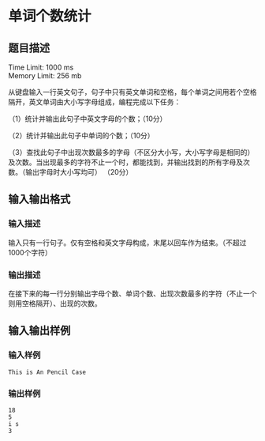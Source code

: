 # 单词个数统计

## 题目描述

Time Limit: 1000 ms  
Memory Limit: 256 mb

从键盘输入一行英文句子，句子中只有英文单词和空格，每个单词之间用若个空格隔开，英文单词由大小写字母组成，编程完成以下任务：

（1）统计并输出此句子中英文字母的个数；（10分）

（2）统计并输出此句子中单词的个数；（10分）

（3）查找此句子中出现次数最多的字母（不区分大小写，大小写字母是相同的）及次数。当出现最多的字符不止一个时，都能找到，并输出找到的所有字母及次数。（输出字母时大小写均可）  （20分）


## 输入输出格式

### 输入描述

输入只有一行句子。仅有空格和英文字母构成，末尾以回车作为结束。（不超过1000个字符）

### 输出描述

在接下来的每一行分别输出字母个数、单词个数、出现次数最多的字符（不止一个则用空格隔开）、出现的次数。

## 输入输出样例


### 输入样例

```plaintext
This is An Pencil Case
```

### 输出样例

```plaintext
18
5
i s 
3
```